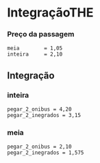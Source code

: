 IntegraçãoTHE
=============

### Preço da passagem

    meia	 	= 1,05
    inteira		= 2,10

Integração
----------

### inteira
    
    pegar_2_onibus = 4,20
    pegar_2_inegrados = 3,15

### meia

    pegar_2_onibus = 2,10
    pegar_2_inegrados = 1,575